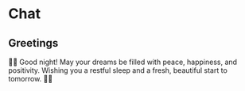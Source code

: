 # Chat

## Greetings
🌙✨ Good night! May your dreams be filled with peace, happiness, and positivity. Wishing you a restful sleep and a fresh, beautiful start to tomorrow. 💫🌸
